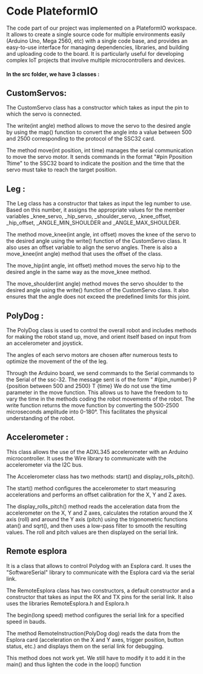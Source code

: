 # Code PlateformIO

The code part of our project was implemented on a PlateformIO workspace. It allows to create a single source code for multiple environments easily (Arduino Uno, Mega 2560, etc) with a single code base, and provides an easy-to-use interface for managing dependencies, libraries, and building and uploading code to the board. It is particularly useful for developing complex IoT projects that involve multiple microcontrollers and devices.


<h4>In the src folder, we have 3 classes :</h4> 

## CustomServos:

The CustomServo class has a constructor which takes as input the pin to which the servo is connected.

The write(int angle) method allows to move the servo to the desired angle by using the map() function to convert the angle into a value between 500 and 2500 corresponding to the protocol of the SSC32 card.

The method move(int position, int time) manages the serial communication to move the servo motor. It sends commands in the format "#pin Pposition Ttime" to the SSC32 board to indicate the position and the time that the servo must take to reach the target position.

## Leg :

The Leg class has a constructor that takes as input the leg number to use. Based on this number, it assigns the appropriate values for the member variables _knee_servo, _hip_servo, _shoulder_servo, _knee_offset, _hip_offset, _ANGLE_MIN_SHOULDER and _ANGLE_MAX_SHOULDER.

The method move_knee(int angle, int offset) moves the knee of the servo to the desired angle using the write() function of the CustomServo class. It also uses an offset variable to align the servo angles. There is also a move_knee(int angle) method that uses the offset of the class.

The move_hip(int angle, int offset) method moves the servo hip to the desired angle in the same way as the move_knee method.

The move_shoulder(int angle) method moves the servo shoulder to the desired angle using the write() function of the CustomServo class. It also ensures that the angle does not exceed the predefined limits for this joint.


## PolyDog :

The PolyDog class is used to control the overall robot and includes methods for making the robot stand up, move, and orient itself based on input from an accelerometer and joystick.

The angles of each servo motors are chosen after numerous tests to optimize the movement of the of the leg.

Through the Arduino board, we send commands to the Serial commands to the Serial of the ssc-32. The message sent is of the form " #{pin_number} P {position between 500 and 2500} T {time} We do not use the time parameter in the move function. This allows us to have the freedom to to vary the time in the methods coding the robot movements of the robot. The write function returns the move function by
converting the 500-2500 microseconds amplitude into 0-180°. This facilitates the physical understanding of the robot.


## Accelerometer :

This class allows the use of the ADXL345 accelerometer with an Arduino microcontroller. It uses the Wire library to communicate with the accelerometer via the I2C bus.

The Accelerometer class has two methods: start() and display_rolls_pitch().

The start() method configures the accelerometer to start measuring accelerations and performs an offset calibration for the X, Y and Z axes.

The display_rolls_pitch() method reads the acceleration data from the accelerometer on the X, Y and Z axes, calculates the rotation around the X axis (roll) and around the Y axis (pitch) using the trigonometric functions atan() and sqrt(), and then uses a low-pass filter to smooth the resulting values. The roll and pitch values are then displayed on the serial link.

## Remote esplora

It is a class that allows to control Polydog with an Esplora card. It uses the "SoftwareSerial" library to communicate with the Esplora card via the serial link.

The RemoteEsplora class has two constructors, a default constructor and a constructor that takes as input the RX and TX pins for the serial link. It also uses the libraries RemoteEsplora.h and Esplora.h

The begin(long speed) method configures the serial link for a specified speed in bauds.

The method RemoteInstruction(PolyDog dog) reads the data from the Esplora card (acceleration on the X and Y axes, trigger position, button status, etc.) and displays them on the serial link for debugging.

This method does not work yet. We still have to modify it to add it in the main() and thus lighten the code in the loop() function